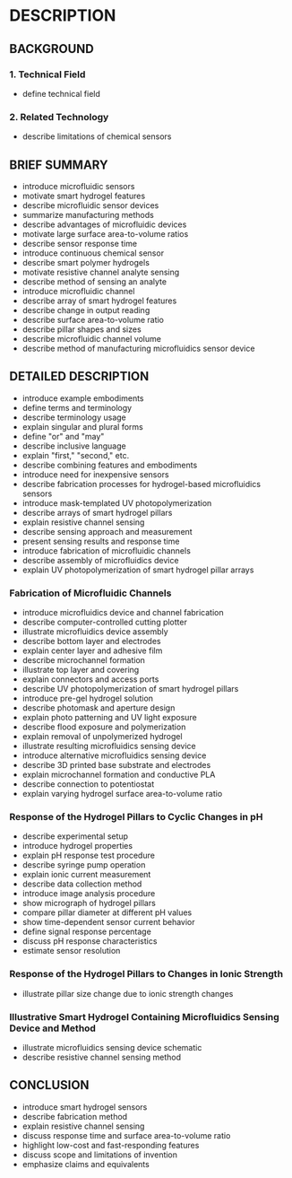 # DESCRIPTION

## BACKGROUND

### 1. Technical Field

- define technical field

### 2. Related Technology

- describe limitations of chemical sensors

## BRIEF SUMMARY

- introduce microfluidic sensors
- motivate smart hydrogel features
- describe microfluidic sensor devices
- summarize manufacturing methods
- describe advantages of microfluidic devices
- motivate large surface area-to-volume ratios
- describe sensor response time
- introduce continuous chemical sensor
- describe smart polymer hydrogels
- motivate resistive channel analyte sensing
- describe method of sensing an analyte
- introduce microfluidic channel
- describe array of smart hydrogel features
- describe change in output reading
- describe surface area-to-volume ratio
- describe pillar shapes and sizes
- describe microfluidic channel volume
- describe method of manufacturing microfluidics sensor device

## DETAILED DESCRIPTION

- introduce example embodiments
- define terms and terminology
- describe terminology usage
- explain singular and plural forms
- define "or" and "may"
- describe inclusive language
- explain "first," "second," etc.
- describe combining features and embodiments
- introduce need for inexpensive sensors
- describe fabrication processes for hydrogel-based microfluidics sensors
- introduce mask-templated UV photopolymerization
- describe arrays of smart hydrogel pillars
- explain resistive channel sensing
- describe sensing approach and measurement
- present sensing results and response time
- introduce fabrication of microfluidic channels
- describe assembly of microfluidics device
- explain UV photopolymerization of smart hydrogel pillar arrays

### Fabrication of Microfluidic Channels

- introduce microfluidics device and channel fabrication
- describe computer-controlled cutting plotter
- illustrate microfluidics device assembly
- describe bottom layer and electrodes
- explain center layer and adhesive film
- describe microchannel formation
- illustrate top layer and covering
- explain connectors and access ports
- describe UV photopolymerization of smart hydrogel pillars
- introduce pre-gel hydrogel solution
- describe photomask and aperture design
- explain photo patterning and UV light exposure
- describe flood exposure and polymerization
- explain removal of unpolymerized hydrogel
- illustrate resulting microfluidics sensing device
- introduce alternative microfluidics sensing device
- describe 3D printed base substrate and electrodes
- explain microchannel formation and conductive PLA
- describe connection to potentiostat
- explain varying hydrogel surface area-to-volume ratio

### Response of the Hydrogel Pillars to Cyclic Changes in pH

- describe experimental setup
- introduce hydrogel properties
- explain pH response test procedure
- describe syringe pump operation
- explain ionic current measurement
- describe data collection method
- introduce image analysis procedure
- show micrograph of hydrogel pillars
- compare pillar diameter at different pH values
- show time-dependent sensor current behavior
- define signal response percentage
- discuss pH response characteristics
- estimate sensor resolution

### Response of the Hydrogel Pillars to Changes in Ionic Strength

- illustrate pillar size change due to ionic strength changes

### Illustrative Smart Hydrogel Containing Microfluidics Sensing Device and Method

- illustrate microfluidics sensing device schematic
- describe resistive channel sensing method

## CONCLUSION

- introduce smart hydrogel sensors
- describe fabrication method
- explain resistive channel sensing
- discuss response time and surface area-to-volume ratio
- highlight low-cost and fast-responding features
- discuss scope and limitations of invention
- emphasize claims and equivalents

